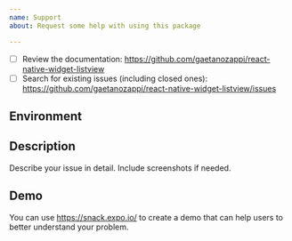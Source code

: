 ```yaml
---
name: Support
about: Request some help with using this package

---
```


<!-- Requirements: please go through this checklist before opening a new issue -->
  - [ ] Review the documentation: https://github.com/gaetanozappi/react-native-widget-listview
  - [ ] Search for existing issues (including closed ones): https://github.com/gaetanozappi/react-native-widget-listview/issues

<!-- Describe your environment (OS, target platform, react-native-widget-listview version etc.) -->
## Environment

<!-- Describe what you want to do and what you have tried. -->
## Description
Describe your issue in detail. Include screenshots if needed.

## Demo
You can use https://snack.expo.io/ to create a demo that can help users to better understand your problem.
